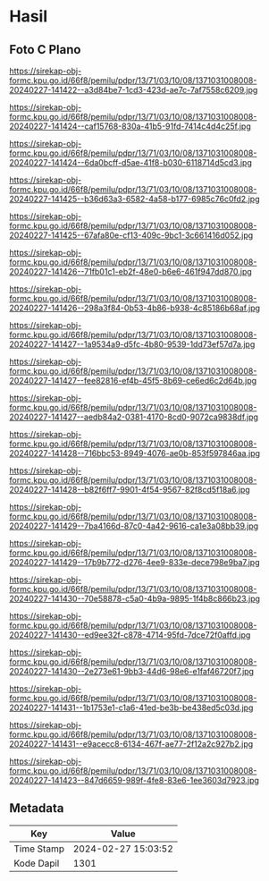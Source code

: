 # Hasil

## Foto C Plano

https://sirekap-obj-formc.kpu.go.id/66f8/pemilu/pdpr/13/71/03/10/08/1371031008008-20240227-141422--a3d84be7-1cd3-423d-ae7c-7af7558c6209.jpg

https://sirekap-obj-formc.kpu.go.id/66f8/pemilu/pdpr/13/71/03/10/08/1371031008008-20240227-141424--caf15768-830a-41b5-91fd-7414c4d4c25f.jpg

https://sirekap-obj-formc.kpu.go.id/66f8/pemilu/pdpr/13/71/03/10/08/1371031008008-20240227-141424--6da0bcff-d5ae-41f8-b030-6118714d5cd3.jpg

https://sirekap-obj-formc.kpu.go.id/66f8/pemilu/pdpr/13/71/03/10/08/1371031008008-20240227-141425--b36d63a3-6582-4a58-b177-6985c76c0fd2.jpg

https://sirekap-obj-formc.kpu.go.id/66f8/pemilu/pdpr/13/71/03/10/08/1371031008008-20240227-141425--67afa80e-cf13-409c-9bc1-3c661416d052.jpg

https://sirekap-obj-formc.kpu.go.id/66f8/pemilu/pdpr/13/71/03/10/08/1371031008008-20240227-141426--71fb01c1-eb2f-48e0-b6e6-461f947dd870.jpg

https://sirekap-obj-formc.kpu.go.id/66f8/pemilu/pdpr/13/71/03/10/08/1371031008008-20240227-141426--298a3f84-0b53-4b86-b938-4c85186b68af.jpg

https://sirekap-obj-formc.kpu.go.id/66f8/pemilu/pdpr/13/71/03/10/08/1371031008008-20240227-141427--1a9534a9-d5fc-4b80-9539-1dd73ef57d7a.jpg

https://sirekap-obj-formc.kpu.go.id/66f8/pemilu/pdpr/13/71/03/10/08/1371031008008-20240227-141427--fee82816-ef4b-45f5-8b69-ce6ed6c2d64b.jpg

https://sirekap-obj-formc.kpu.go.id/66f8/pemilu/pdpr/13/71/03/10/08/1371031008008-20240227-141427--aedb84a2-0381-4170-8cd0-9072ca9838df.jpg

https://sirekap-obj-formc.kpu.go.id/66f8/pemilu/pdpr/13/71/03/10/08/1371031008008-20240227-141428--716bbc53-8949-4076-ae0b-853f597846aa.jpg

https://sirekap-obj-formc.kpu.go.id/66f8/pemilu/pdpr/13/71/03/10/08/1371031008008-20240227-141428--b82f6ff7-9901-4f54-9567-82f8cd5f18a6.jpg

https://sirekap-obj-formc.kpu.go.id/66f8/pemilu/pdpr/13/71/03/10/08/1371031008008-20240227-141429--7ba4166d-87c0-4a42-9616-ca1e3a08bb39.jpg

https://sirekap-obj-formc.kpu.go.id/66f8/pemilu/pdpr/13/71/03/10/08/1371031008008-20240227-141429--17b9b772-d276-4ee9-833e-dece798e9ba7.jpg

https://sirekap-obj-formc.kpu.go.id/66f8/pemilu/pdpr/13/71/03/10/08/1371031008008-20240227-141430--70e58878-c5a0-4b9a-9895-1f4b8c866b23.jpg

https://sirekap-obj-formc.kpu.go.id/66f8/pemilu/pdpr/13/71/03/10/08/1371031008008-20240227-141430--ed9ee32f-c878-4714-95fd-7dce72f0affd.jpg

https://sirekap-obj-formc.kpu.go.id/66f8/pemilu/pdpr/13/71/03/10/08/1371031008008-20240227-141430--2e273e61-9bb3-44d6-98e6-e1faf46720f7.jpg

https://sirekap-obj-formc.kpu.go.id/66f8/pemilu/pdpr/13/71/03/10/08/1371031008008-20240227-141431--1b1753e1-c1a6-41ed-be3b-be438ed5c03d.jpg

https://sirekap-obj-formc.kpu.go.id/66f8/pemilu/pdpr/13/71/03/10/08/1371031008008-20240227-141431--e9acecc8-6134-467f-ae77-2f12a2c927b2.jpg

https://sirekap-obj-formc.kpu.go.id/66f8/pemilu/pdpr/13/71/03/10/08/1371031008008-20240227-141423--847d6659-989f-4fe8-83e6-1ee3603d7923.jpg


## Metadata

| Key        | Value               |
| ---------- | ------------------- |
| Time Stamp | 2024-02-27 15:03:52 |
| Kode Dapil | 1301                |



